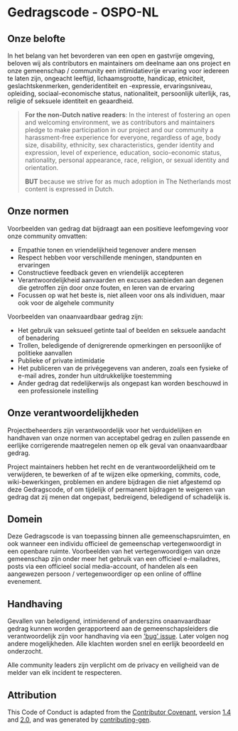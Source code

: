 # Gedragscode - OSPO-NL

## Onze belofte

In het belang van het bevorderen van een open en gastvrije omgeving, beloven wij als
contributors en maintainers om deelname aan ons project en
onze gemeenschap / community een intimidatievrije ervaring voor iedereen te laten zijn, 
ongeacht leeftijd, lichaamsgrootte, handicap, etniciteit, geslachtskenmerken, genderidentiteit en -expressie,
ervaringsniveau, opleiding, sociaal-economische status, nationaliteit, persoonlijk
uiterlijk, ras, religie of seksuele identiteit en geaardheid.

> **For the non-Dutch native readers**:
> In the interest of fostering an open and welcoming environment, we as
> contributors and maintainers pledge to make participation in our project and
> our community a harassment-free experience for everyone, regardless of age, body
> size, disability, ethnicity, sex characteristics, gender identity and expression,
> level of experience, education, socio-economic status, nationality, personal
> appearance, race, religion, or sexual identity and orientation.
> 
> **BUT** because we strive for as much adoption in The Netherlands most content is expressed in Dutch.

## Onze normen

Voorbeelden van gedrag dat bijdraagt aan een positieve leefomgeving voor onze community omvatten:

* Empathie tonen en vriendelijkheid tegenover andere mensen
* Respect hebben voor verschillende meningen, standpunten en ervaringen
* Constructieve feedback geven en vriendelijk accepteren
* Verantwoordelijkheid aanvaarden en excuses aanbieden aan degenen die getroffen zijn door onze fouten,
   en leren van de ervaring
* Focussen op wat het beste is, niet alleen voor ons als individuen, maar ook voor de
   algehele community

Voorbeelden van onaanvaardbaar gedrag zijn:

* Het gebruik van seksueel getinte taal of beelden en seksuele aandacht of benadering
* Trollen, beledigende of denigrerende opmerkingen en persoonlijke of politieke aanvallen
* Publieke of private intimidatie
* Het publiceren van de privégegevens van anderen, zoals een fysieke of e-mail
   adres, zonder hun uitdrukkelijke toestemming
* Ander gedrag dat redelijkerwijs als ongepast kan worden beschouwd in een
   professionele instelling

## Onze verantwoordelijkheden

Projectbeheerders zijn verantwoordelijk voor het verduidelijken en handhaven van onze normen van
acceptabel gedrag en zullen passende en eerlijke corrigerende maatregelen nemen
op elk geval van onaanvaardbaar gedrag.

Project maintainers hebben het recht en de verantwoordelijkheid om te verwijderen, te bewerken of af te wijzen
elke opmerking, commits, code, wiki-bewerkingen, problemen en andere bijdragen die 
niet afgestemd op deze Gedragscode, of om
tijdelijk of permanent bijdragen te weigeren van gedrag dat zij menen dat
ongepast, bedreigend, beledigend of schadelijk is.

## Domein

Deze Gedragscode is van toepassing binnen alle gemeenschapsruimten, en ook wanneer
een individu officieel de gemeenschap vertegenwoordigt in een openbare ruimte.
Voorbeelden van het vertegenwoordigen van onze gemeenschap zijn onder meer het gebruik van een officieel e-mailadres,
posts via een officieel social media-account, of handelen als een aangewezen persoon /
vertegenwoordiger op een online of offline evenement.

## Handhaving

Gevallen van beledigend, intimiderend of anderszins onaanvaardbaar gedrag kunnen worden
gerapporteerd aan de gemeenschapsleiders die verantwoordelijk zijn voor handhaving via 
een ['bug' issue](https://github.com/ospo-nl/kennisbank/labels/bug). Later volgen nog
andere mogelijkheden.
Alle klachten worden snel en eerlijk beoordeeld en onderzocht.

Alle community leaders zijn verplicht om de privacy en veiligheid van de
melder van elk incident te respecteren.

## Attribution

This Code of Conduct is adapted from the [Contributor Covenant](https://contributor-covenant.org/), version
[1.4](https://www.contributor-covenant.org/version/1/4/code-of-conduct/code_of_conduct.md) and
[2.0](https://www.contributor-covenant.org/version/2/0/code_of_conduct/code_of_conduct.md),
and was generated by [contributing-gen](https://github.com/bttger/contributing-gen).
